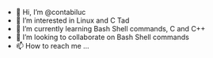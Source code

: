 - 👋 Hi, I’m @contabiluc
- 👀 I’m interested in Linux and C Tad
- 🌱 I’m currently learning Bash Shell commands, C and C++
- 💞️ I’m looking to collaborate on Bash Shell commands
- 📫 How to reach me ...

<!---
contabiluc/contabiluc is a ✨ special ✨ repository because its `README.md` (this file) appears on your GitHub profile.
You can click the Preview link to take a look at your changes.
--->
